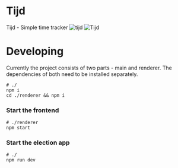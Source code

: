# Tijd

Tijd - Simple time tracker
![tijd](https://user-images.githubusercontent.com/5221667/30666790-c2904058-9e55-11e7-862b-0639446770f5.gif)
![Tijd](https://user-images.githubusercontent.com/5221667/29753618-7252bca8-8b75-11e7-8256-a3a24b0190b9.png)

# Developing

Currently the project consists of two parts - main and renderer. The dependencies of both need to be installed separately.


```
# ./
npm i
cd ./renderer && npm i
```
### Start the frontend
```
# ./renderer
npm start
```
### Start the election app
```
# ./
npm run dev
```
